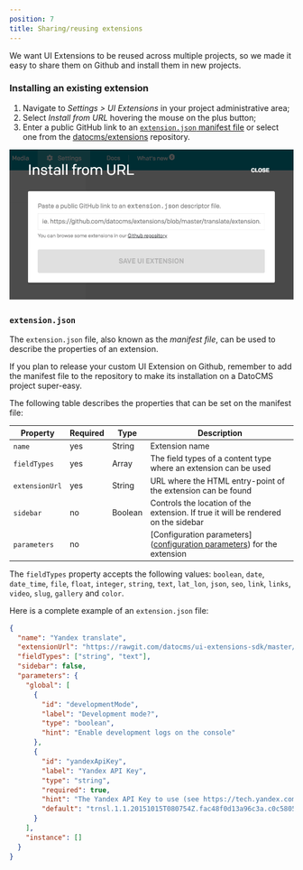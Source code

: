 ```yaml
---
position: 7
title: Sharing/reusing extensions
---
```


We want UI Extensions to be reused across multiple projects, so we made it easy to share them on Github and install them in new projects.

### Installing an existing extension

1. Navigate to *Settings > UI Extensions* in your project administrative area;
1. Select *Install from URL* hovering the mouse on the plus button;
1. Enter a public GitHub link to an [`extension.json` manifest file](/docs/ui-extensions/manifest/) or select one from the [datocms/extensions](datocms/extensions) repository.

![foo](../images/ui-extensions/url.png)


### `extension.json`

The `extension.json` file, also known as the *manifest file*, can be used to describe the properties of an extension.

If you plan to release your custom UI Extension on Github, remember to add the manifest file to the repository to make its installation on a DatoCMS project super-easy.

The following table describes the properties that can be set on the manifest file:

Property       | Required | Type           | Description
---------------|----------|----------------|------------
`name`         | yes      | String         | Extension name
`fieldTypes`   | yes      | Array<String>  | The field types of a content type where an extension can be used
`extensionUrl` | yes      | String         | URL where the HTML entry-point of the extension can be found
`sidebar`      | no       | Boolean        | Controls the location of the extension. If true it will be rendered on the sidebar
`parameters`   | no       |                | [Configuration parameters]([configuration parameters](/docs/ui-extensions/configuration-parameters/)) for the extension

The `fieldTypes` property accepts the following values: `boolean`, `date`, `date_time`, `file`, `float`, `integer`, `string`, `text`, `lat_lon`, `json`, `seo`, `link`, `links`, `video`, `slug`, `gallery` and `color`.

Here is a complete example of an `extension.json` file:

```json
{
  "name": "Yandex translate",
  "extensionUrl": "https://rawgit.com/datocms/ui-extensions-sdk/master/examples/translate/index.html",
  "fieldTypes": ["string", "text"],
  "sidebar": false,
  "parameters": {
    "global": [
      {
        "id": "developmentMode",
        "label": "Development mode?",
        "type": "boolean",
        "hint": "Enable development logs on the console"
      },
      {
        "id": "yandexApiKey",
        "label": "Yandex API Key",
        "type": "string",
        "required": true,
        "hint": "The Yandex API Key to use (see https://tech.yandex.com/translate/)",
        "default": "trnsl.1.1.20151015T080754Z.fac48f0d13a96c3a.c0c58058288c42ba40de8aec2b36d9d86c3adb1d"
      }
    ],
    "instance": []
  }
}
```

